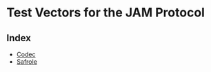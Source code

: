 # Test Vectors for the JAM Protocol

## Index

- [Codec](./codec/README.md)
- [Safrole](./safrole/README.md)
